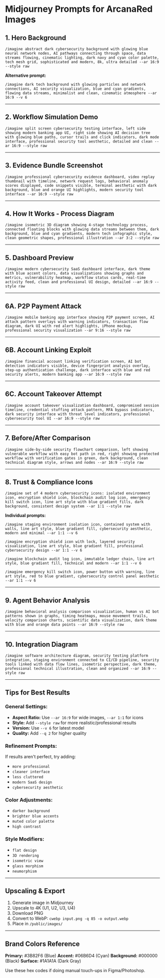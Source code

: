 # Midjourney Prompts for ArcanaRed Images

## 1. Hero Background
```
/imagine abstract dark cybersecurity background with glowing blue neural network nodes, AI pathways connecting through space, data streams flowing, cinematic lighting, dark navy and cyan color palette, tech mesh grid, sophisticated and modern, 8k, ultra detailed --ar 16:9 --style raw
```

**Alternative prompt:**
```
/imagine dark tech background with glowing particles and network connections, AI security visualization, blue and cyan gradients, flowing data streams, minimalist and clean, cinematic atmosphere --ar 16:9 --v 6
```

---

## 2. Workflow Simulation Demo
```
/imagine split screen cybersecurity testing interface, left side showing modern banking app UI, right side showing AI decision tree with glowing blue paths, cursor trails and click indicators, dark mode interface, professional security tool aesthetic, detailed and clean --ar 16:9 --style raw
```

---

## 3. Evidence Bundle Screenshot
```
/imagine professional cybersecurity evidence dashboard, video replay thumbnail with timeline, network request logs, behavioral anomaly scores displayed, code snippets visible, terminal aesthetic with dark background, blue and orange UI highlights, modern security tool interface --ar 16:9 --style raw
```

---

## 4. How It Works - Process Diagram
```
/imagine isometric 3D diagram showing 4-stage technology process, connected floating blocks with glowing data streams between them, dark background, blue and cyan gradients, modern tech infographic style, clean geometric shapes, professional illustration --ar 3:2 --style raw
```

---

## 5. Dashboard Preview
```
/imagine modern cybersecurity SaaS dashboard interface, dark theme with blue accent colors, data visualizations showing graphs and metrics, vulnerability heatmap, workflow status cards, real-time activity feed, clean and professional UI design, detailed --ar 16:9 --style raw
```

---

## 6A. P2P Payment Attack
```
/imagine mobile banking app interface showing P2P payment screen, AI attack pattern overlays with warning indicators, transaction flow diagram, dark UI with red alert highlights, iPhone mockup, professional security visualization --ar 9:16 --style raw
```

---

## 6B. Account Linking Exploit
```
/imagine financial account linking verification screen, AI bot detection indicators visible, device fingerprint analysis overlay, step-up authentication challenge, dark interface with blue and red security alerts, modern banking app --ar 16:9 --style raw
```

---

## 6C. Account Takeover Attempt
```
/imagine account takeover visualization dashboard, compromised session timeline, credential stuffing attack pattern, MFA bypass indicators, dark security interface with threat level indicators, professional cybersecurity tool UI --ar 16:9 --style raw
```

---

## 7. Before/After Comparison
```
/imagine side-by-side security flowchart comparison, left showing vulnerable workflow with easy bot path in red, right showing protected workflow with verification gates in green, dark background, clean technical diagram style, arrows and nodes --ar 16:9 --style raw
```

---

## 8. Trust & Compliance Icons
```
/imagine set of 4 modern cybersecurity icons: isolated environment icon, encryption shield icon, blockchain audit log icon, emergency kill switch icon, line art style with blue gradient fills, dark background, consistent design system --ar 1:1 --style raw
```

**Individual prompts:**
```
/imagine staging environment isolation icon, contained system with walls, line art style, blue gradient fill, cybersecurity aesthetic, modern and minimal --ar 1:1 --v 6
```

```
/imagine encryption shield icon with lock, layered security visualization, line art style, blue gradient fill, professional cybersecurity design --ar 1:1 --v 6
```

```
/imagine blockchain audit log icon, immutable ledger chain, line art style, blue gradient fill, technical and modern --ar 1:1 --v 6
```

```
/imagine emergency kill switch icon, power button with warning, line art style, red to blue gradient, cybersecurity control panel aesthetic --ar 1:1 --v 6
```

---

## 9. Agent Behavior Analysis
```
/imagine behavioral analysis comparison visualization, human vs AI bot patterns shown in graphs, timing heatmaps, mouse movement trails, velocity comparison charts, scientific data visualization, dark theme with blue and orange data points --ar 16:9 --style raw
```

---

## 10. Integration Diagram
```
/imagine software architecture diagram, security testing platform integration, staging environment connected to CI/CD pipeline, security tools linked with data flow lines, isometric perspective, dark theme, professional technical illustration, clean and organized --ar 16:9 --style raw
```

---

## Tips for Best Results

### General Settings:
- **Aspect Ratio:** Use `--ar 16:9` for wide images, `--ar 1:1` for icons
- **Style:** Add `--style raw` for more realistic/professional results
- **Version:** Use `--v 6` for latest model
- **Quality:** Add `--q 2` for higher quality

### Refinement Prompts:
If results aren't perfect, try adding:
- `more professional`
- `cleaner interface`
- `less cluttered`
- `modern SaaS design`
- `cybersecurity aesthetic`

### Color Adjustments:
- `darker background`
- `brighter blue accents`
- `muted color palette`
- `high contrast`

### Style Modifiers:
- `flat design`
- `3D rendering`
- `isometric view`
- `glass morphism`
- `neumorphism`

---

## Upscaling & Export

1. Generate image in Midjourney
2. Upscale to 4K (U1, U2, U3, U4)
3. Download PNG
4. Convert to WebP: `cwebp input.png -q 85 -o output.webp`
5. Place in `/public/images/`

---

## Brand Colors Reference

**Primary:** #3B82F6 (Blue)
**Accent:** #06B6D4 (Cyan)
**Background:** #000000 (Black)
**Surface:** #1A1A1A (Dark Gray)

Use these hex codes if doing manual touch-ups in Figma/Photoshop.
